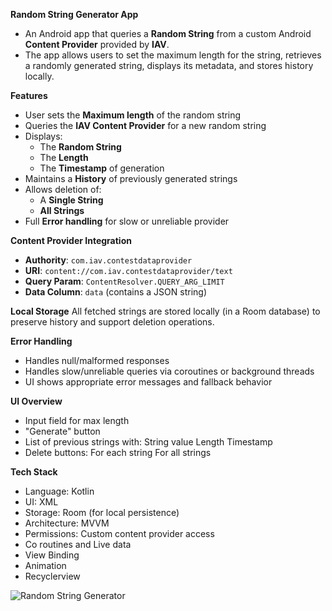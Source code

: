 **Random String Generator App**

- An Android app that queries a **Random String** from a custom Android **Content Provider** provided by **IAV**.
- The app allows users to set the maximum length for the string, retrieves a randomly generated string, displays its metadata, and stores history locally.


**Features**

- User sets the **Maximum length** of the random string
- Queries the **IAV Content Provider** for a new random string
- Displays:
  - The **Random String**
  - The **Length**
  - The **Timestamp** of generation
- Maintains a **History** of previously generated strings
- Allows deletion of:
  - A **Single String**
  - **All Strings**
- Full **Error handling** for slow or unreliable provider

**Content Provider Integration**

- **Authority**: `com.iav.contestdataprovider`
- **URI**: `content://com.iav.contestdataprovider/text`
- **Query Param**: `ContentResolver.QUERY_ARG_LIMIT`
- **Data Column**: `data` (contains a JSON string)

**Local Storage**
All fetched strings are stored locally (in a Room database) to preserve history and support deletion operations.

**Error Handling**

- Handles null/malformed responses
- Handles slow/unreliable queries via coroutines or background threads
- UI shows appropriate error messages and fallback behavior

 **UI Overview**

 - Input field for max length
 - "Generate" button
 - List of previous strings with:
   String value
   Length
   Timestamp
 - Delete buttons:
   For each string
   For all strings

 **Tech Stack**
 
 - Language: Kotlin
 - UI: XML
 - Storage: Room (for local persistence)
 - Architecture: MVVM
 - Permissions: Custom content provider access
 - Co routines and Live data
 - View Binding
 - Animation
 - Recyclerview


![Random String Generator](https://github.com/user-attachments/assets/ef3c68a4-66de-47cb-9dd8-4e4330d9771c)
